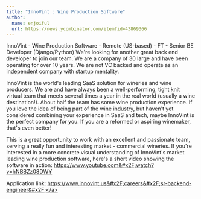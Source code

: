 ```yaml
---
title: "InnoVint : Wine Production Software"
author:
  name: enjoiful
  url: https://news.ycombinator.com/item?id=43869366
---
```

InnoVint - Wine Production Software - Remote (US-based) - FT - Senior BE Developer (Django&#x2F;Python) We&#x27;re looking for another great back end developer to join our team. We are a company of 30 large and have been operating for over 10 years. We are not VC backed and operate as an independent company with startup mentality.

InnoVint is the world&#x27;s leading SaaS solution for wineries and wine producers. We are and have always been a well-performing, tight knit virtual team that meets several times a year in the real world (usually a wine destination!). About half the team has some wine production experience. If you love the idea of being part of the wine industry, but haven&#x27;t yet considered combining your experience in SaaS and tech, maybe InnoVint is the perfect company for you. If you are a reformed or aspiring winemaker, that&#x27;s even better!

This is a great opportunity to work with an excellent and passionate team, serving a really fun and interesting market - commercial wineries. If you&#x27;re interested in a more concrete visual understanding of InnoVint&#x27;s market leading wine production software, here&#x27;s a short video showing the software in action: <a href="https:&#x2F;&#x2F;www.youtube.com&#x2F;watch?v=hNBBZz08DWY" rel="nofollow">https:&#x2F;&#x2F;www.youtube.com&#x2F;watch?v=hNBBZz08DWY</a>

Application link: <a href="https:&#x2F;&#x2F;www.innovint.us&#x2F;careers&#x2F;sr-backend-engineer&#x2F;" rel="nofollow">https:&#x2F;&#x2F;www.innovint.us&#x2F;careers&#x2F;sr-backend-engineer&#x2F;</a>
<JobApplication />
